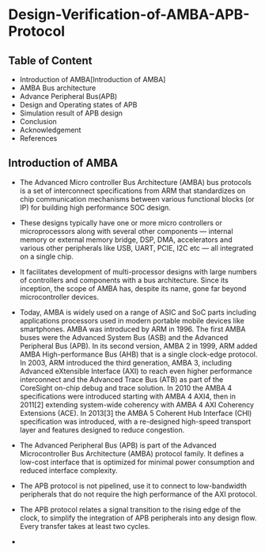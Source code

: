 # Design-Verification-of-AMBA-APB-Protocol

## Table of Content
 - Introduction of AMBA[Introduction of AMBA]
 - AMBA Bus architecture
 - Advance Peripheral Bus(APB)
 - Design and Operating states of APB
 - Simulation result of APB design
 - Conclusion
 - Acknowledgement
 - References

 ## Introduction of AMBA
 - The Advanced Micro controller Bus Architecture (AMBA) bus protocols is a set of interconnect specifications from ARM that standardizes on chip communication mechanisms between various functional blocks (or IP) for building high performance SOC design.
 - These designs typically have one or more micro controllers or microprocessors along with several other components — internal memory or external memory bridge, DSP, DMA, accelerators and various other peripherals like USB, UART, PCIE, I2C etc — all integrated on a single chip.  
 - It facilitates development of multi-processor designs with large numbers of controllers and components with a bus architecture. Since its inception, the scope of AMBA has, despite its name, gone far beyond microcontroller devices. 
 - Today, AMBA is widely used on a range of ASIC and SoC parts including applications processors used in modern portable mobile devices like smartphones. 
 AMBA was introduced by ARM in 1996. The first AMBA buses were the Advanced System Bus (ASB) and the Advanced Peripheral Bus (APB). 
 In its second version, AMBA 2 in 1999, ARM added AMBA High-performance Bus (AHB) that is a single clock-edge protocol.
 In 2003, ARM introduced the third generation, AMBA 3, including Advanced eXtensible Interface (AXI) to reach even higher performance interconnect and the Advanced Trace Bus (ATB) as part of the CoreSight on-chip debug and trace solution. 
 In 2010 the AMBA 4 specifications were introduced starting with AMBA 4 AXI4, then in 2011[2] extending system-wide coherency with AMBA 4 AXI Coherency Extensions (ACE). 
 In 2013[3] the AMBA 5 Coherent Hub Interface (CHI) specification was introduced, with a re-designed high-speed transport layer and features designed to reduce congestion.


 - The Advanced Peripheral Bus (APB) is part of the Advanced Microcontroller Bus Architecture
(AMBA) protocol family. It defines a low-cost interface that is optimized for minimal power
consumption and reduced interface complexity.
- The APB protocol is not pipelined, use it to connect to low-bandwidth peripherals that do not
require the high performance of the AXI protocol.
- The APB protocol relates a signal transition to the rising edge of the clock, to simplify the
integration of APB peripherals into any design flow. Every transfer takes at least two cycles.
- 
